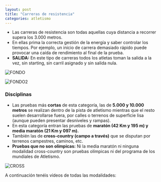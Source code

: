 ```yaml
---
layout: post
title: "Carreras de resistencia"
categories: atletismo
---
```


* Las carreras de resistencia son todas aquellas cuya distancia a recorrer supera los 3.000 metros. 
* En ellas prima la correcta gestión de la energía y saber controlar los tiempos. Por ejemplo, un inicio de carrera demasiado rápido puede provocar una caída de rendimiento al final de la prueba.
* **SALIDA:** En este tipo de carreras todos los atletas toman la salida a la vez, sin starting, sin carril asignado y sin salida nula.

![FONDO](https://danieledufis.github.io/images_text/atletismo_fondo.jpeg)

![FONDO2](https://danieledufis.github.io/images_text/atletismo_fondo2.jpg)

### Disciplinas ##

* Las pruebas más **cortas** de esta categoría, las de **5.000 y 10.000 metros** se realizan dentro de la pista de atletismo mientras que el resto suelen desarrollarse fuera, por calles o terrenos de superficie lisa (aunque pueden presentar desniveles y rampas).
* En esta categoría entran las pruebas de **maratón (42 Km y 195 m) y media maratón (21 Km y 097 m).** 
* También las de **cross-country (campo a través)** que se disputan por terrenos campestres, caminos, etc. 
* **Pruebas que no son olímpicas:** Ni la media maratón ni ninguna modalidad cross-country son pruebas olímpicas ni del programa de los mundiales de Atletismo.

![CROSS](https://danieledufis.github.io/images_text/atletismo_fondo_cross.jpg)

A continuación tenéis vídeos de todas las modalidades:
